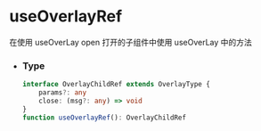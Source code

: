 # useOverlayRef

在使用 useOverLay open 打开的子组件中使用 useOverLay 中的方法

-   ### Type
    ```ts
    interface OverlayChildRef extends OverlayType {
        params?: any
        close: (msg?: any) => void
    }
    function useOverlayRef(): OverlayChildRef
    ```

